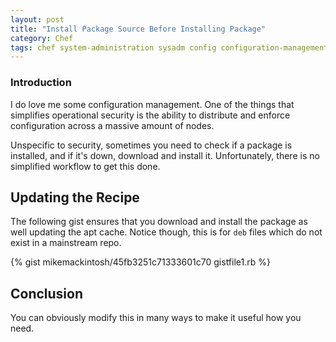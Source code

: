 ```yaml
---
layout: post
title: "Install Package Source Before Installing Package"
category: Chef
tags: chef system-administration sysadm config configuration-management automation apt yum rpm
---
```


### Introduction

I do love me some configuration management. One of the things that simplifies operational security is the ability to distribute and enforce configuration across a massive amount of nodes.

Unspecific to security, sometimes you need to check if a package is installed, and if it's down, download and install it. Unfortunately, there is no simplified workflow to get this done.

## Updating the Recipe

The following gist ensures that you download and install the package as well updating the apt cache. Notice though, this is for `deb` files which do not exist in a mainstream repo.

{% gist mikemackintosh/45fb3251c71333601c70 gistfile1.rb %}

## Conclusion

You can obviously modify this in many ways to make it useful how you need. 